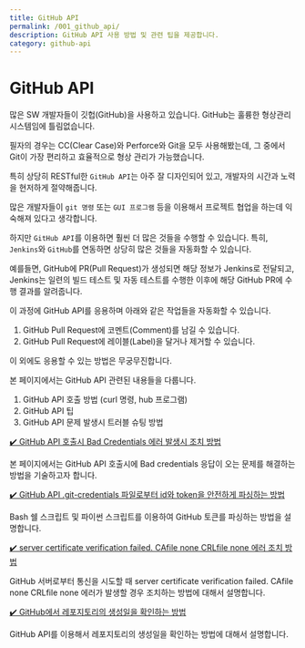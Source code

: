 ```yaml
---
title: GitHub API
permalink: /001_github_api/
description: GitHub API 사용 방법 및 관련 팁을 제공합니다.
category: github-api
---
```



GitHub API
===


많은 SW 개발자들이 깃헙(GitHub)을 사용하고 있습니다. 
GitHub는 훌륭한 형상관리 시스템임에 틀림없습니다. 


필자의 경우는 CC(Clear Case)와 Perforce와 Git을 모두 사용해봤는데, 
그 중에서 Git이 가장 편리하고 효율적으로 형상 관리가 가능했습니다. 


특히 상당히 RESTful한 `GitHub API`는 아주 잘 디자인되어 있고, 
개발자의 시간과 노력을 현저하게 절약해줍니다. 


많은 개발자들이 `git 명령` 또는 `GUI 프로그램` 등을 이용해서 
프로젝트 협업을 하는데 익숙해져 있다고 생각합니다. 


하지만 `GitHub API`를 이용하면 훨씬 더 많은 것들을 수행할 수 있습니다. 
특히, `Jenkins`와 `GitHub`를 연동하면 상당히 많은 것들을 자동화할 수 있습니다. 


예를들면, GitHub에 PR(Pull Request)가 생성되면 해당 정보가 Jenkins로 전달되고, 
Jenkins는 일련의 빌드 테스트 및 자동 테스트를 수행한 이후에 
해당 GitHub PR에 수행 결과를 알려줍니다. 


이 과정에 GitHub API를 응용하며 아래와 같은 작업들을 자동화할 수 있습니다.
1. GitHub Pull Request에 코멘트(Comment)를 남길 수 있습니다.
2. GitHub Pull Request에 레이블(Label)을 달거나 제거할 수 있습니다.


이 외에도 응용할 수 있는 방법은 무궁무진합니다. 


본 페이지에서는 GitHub API 관련된 내용들을 다룹니다. 
1. GitHub API 호출 방법 (curl 명령, hub 프로그램)
2. GitHub API 팁
3. GitHub API 문제 발생시 트러블 슈팅 방법


[✔️ GitHub API 호출시 Bad Credentials 에러 발생시 조치 방법](001_bad_credential.html '본 페이지에서는 GitHub API 호출시에 Bad credentials 응답이 오는 문제를 해결하는 방법을 기술하고자 합니다.')


본 페이지에서는 GitHub API 호출시에 Bad credentials 응답이 오는 문제를 해결하는 방법을 기술하고자 합니다.


[✔️ GitHub API .git-credentials 파일로부터 id와 token을 안전하게 파싱하는 방법](002_get_token_from_credential_file.html 'Bash 쉘 스크립트 및 파이썬 스크립트를 이용하여 GitHub 토큰를 파싱하는 방법을 설명합니다.')


Bash 쉘 스크립트 및 파이썬 스크립트를 이용하여 GitHub 토큰를 파싱하는 방법을 설명합니다.


[✔️ server certificate verification failed. CAfile none CRLfile none 에러 조치 방법](003-server-certificate-verification-fail.html 'GitHub 서버로부터 통신을 시도할 때 server certificate verification failed. CAfile none CRLfile none 에러가 발생할 경우 조치하는 방법에 대해서 설명합니다.')


GitHub 서버로부터 통신을 시도할 때 server certificate verification failed. CAfile none CRLfile none 에러가 발생할 경우 조치하는 방법에 대해서 설명합니다.


[✔️ GitHub에서 레포지토리의 생성일을 확인하는 방법](004-github-how-to-get-the-creation-date-of-repository.html 'GitHub API를 이용해서 레포지토리의 생성일을 확인하는 방법에 대해서 설명합니다.')


GitHub API를 이용해서 레포지토리의 생성일을 확인하는 방법에 대해서 설명합니다.
